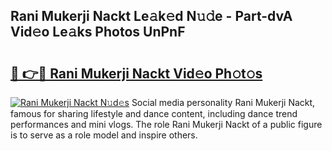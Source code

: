 ## Rani Mukerji Nackt Le𝚊k𝚎d N𝚞𝚍e - Part-dvA Vid𝚎o Le𝚊ks Photos UnPnF

# <h2><a href="http://fb6t5h.evod.top/?m=Rani+Mukerji+Nackt">🔗 👉🔴 Rani Mukerji Nackt Vid𝚎o Ph𝚘t𝚘s</a></h2>

[![Rani Mukerji Nackt N𝚞d𝚎s](https://i.imgur.com/8V9OHl7.gif)](http://fb6t5h.evod.top/?m=Rani+Mukerji+Nackt)
Social media personality Rani Mukerji Nackt, famous for sharing lifestyle and dance content, including dance trend performances and mini vlogs. The role Rani Mukerji Nackt of a public figure is to serve as a role model and inspire others. 
